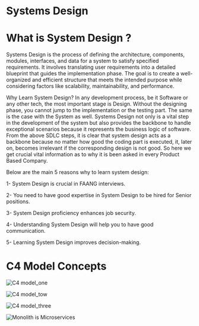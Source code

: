 # Systems Design

# What is System Design ?
 Systems Design is the process of defining the architecture, components, modules, interfaces, and data for a system to satisfy specified requirements. It involves translating user requirements into a detailed blueprint that guides the implementation phase. The goal is to create a well-organized and efficient structure that meets the intended purpose while considering factors like scalability, maintainability, and performance.

Why Learn System Design?
In any development process, be it Software or any other tech, the most important stage is Design. Without the designing phase, you cannot jump to the implementation or the testing part. The same is the case with the System as well. Systems Design not only is a vital step in the development of the system but also provides the backbone to handle exceptional scenarios because it represents the business logic of software.
From the above SDLC steps, it is clear that system design acts as a backbone because no matter how good the coding part is executed, it, later on, becomes irrelevant if the corresponding design is not good. So here we get crucial vital information as to why it is been asked in every Product Based Company.

Below are the main 5 reasons why to learn system design:

1- System Design is crucial in FAANG interviews.

2- You need to have good expertise in System Design to be hired for Senior positions.

3- System Design proficiency enhances job security.

4- Understanding System Design will help you to have good communication.

5- Learning System Design improves decision-making.

# C4 Model Concepts 

![C4 model_one](https://github.com/user-attachments/assets/81b6381c-96d7-4bad-b5eb-89f016890f09)

![C4 model_tow](https://github.com/user-attachments/assets/c5922c2e-d818-4be5-94ea-cf2953ef72f6)

![C4 model_three](https://github.com/user-attachments/assets/80629004-8d94-4795-8b68-232e7b76873a)

![Monolith is Microservices](https://github.com/user-attachments/assets/7d4cf44c-ba90-469a-a5d1-0abcdb1d908a)

